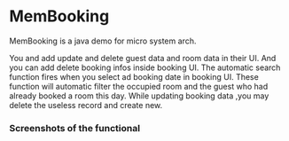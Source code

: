 # MemBooking

MemBooking is a java demo for micro system arch.

You and add update and delete guest data and room data in their UI.
And you can add delete booking infos inside booking UI.
The automatic search function fires when you select ad booking date in booking UI. These function will automatic filter the occupied room and the guest who had already booked a room this day. While updating booking data ,you may delete the useless record and create new.

### Screenshots of the functional
